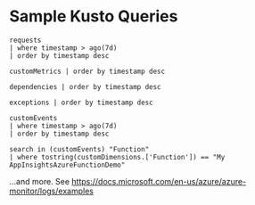 ﻿# Sample Kusto Queries

~~~~
requests 
| where timestamp > ago(7d)
| order by timestamp desc

customMetrics | order by timestamp desc

dependencies | order by timestamp desc

exceptions | order by timestamp desc

customEvents 
| where timestamp > ago(7d)
| order by timestamp desc

search in (customEvents) "Function"
| where tostring(customDimensions.['Function']) == "My AppInsightsAzureFunctionDemo"

~~~~

...and more. See
https://docs.microsoft.com/en-us/azure/azure-monitor/logs/examples
